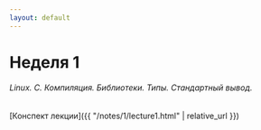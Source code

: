 ```yaml
---
layout: default
---
```


# Неделя 1
###### Linux.	C.	Компиляция.	Библиотеки.	Типы.	Стандартный	 вывод.
[Конспект лекции]({{ "/notes/1/lecture1.html" | relative_url }})